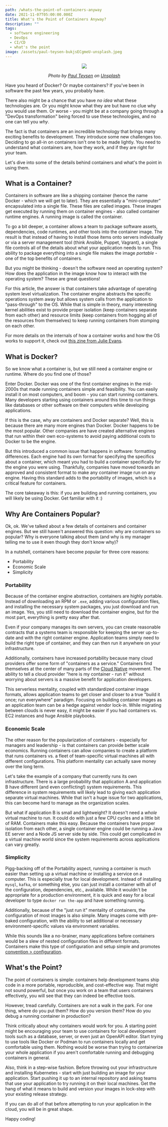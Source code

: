 ```yaml
---
path: /whats-the-point-of-containers-anyway
date: 2021-11-07T05:00:00.000Z
title: What's the Point of Containers Anyway?
description: ""
tags:
  - software engineering
  - DevOps
  - CI/CD
  - what's the point
image: /assets/paul-teysen-bukjsECgmeU-unsplash.jpeg
---
```


<center>

![](../assets/paul-teysen-bukjsECgmeU-unsplash.jpeg)

<i>

Photo by <a href="https://unsplash.com/@hooverpaul55?utm_source=unsplash&utm_medium=referral&utm_content=creditCopyText">Paul Teysen</a> on <a href="https://unsplash.com/s/photos/shipping-container?utm_source=unsplash&utm_medium=referral&utm_content=creditCopyText">Unsplash</a>

</i>
  

</center>

Have you heard of Docker? Or maybe containers? If you've been in software the past few years, you probably have.

There also might be a chance that you have _no idea_ what these technologies are. Or you might know what they are but have no clue why you would use them. Or worse - you might be at a company going through a "DevOps transformation" being forced to use these technologies, and no one can tell you _why_. 

The fact is that containers are an incredible technology that brings many exciting benefits to development. They introduce some new challenges too. Deciding to go all-in on containers isn't one to be made lightly. You need to understand what containers are, how they work, and if they are right for your team.

Let's dive into some of the details behind containers and what's the point in using them.

## What is a Container?

Containers in software are like a shipping container (hence the name Docker - which we will get to later). They are essentially a "mini-computer" encapsulated into a single file. These files are called images. These images get executed by running them on container engines - also called container runtime engines. A running image is called the container.

To go a bit deeper, a container allows a team to package software assets, dependencies, code runtimes, and other tools into the container image. The result is that instead of having to install those items onto servers individually or via a server management tool (think Ansible, Puppet, Vagrant), a single file controls all of the details about what your application needs to run. This ability to package everything into a single file makes the image _portable_ - one of the top benefits of containers. 

But you might be thinking - doesn't the software need an operating system? How does the application in the image know how to interact with the operating system? These are great questions!

For this article, the answer is that containers take advantage of operating system level virtualization. The container engine abstracts the specific operations system away but allows system calls from the application to "pass-through" to the OS. While that is simple in theory, many interesting kernel abilities exist to provide proper isolation (keep containers separate from each other) and resource limits (keep containers from hogging all of the resources from themselves) to keep running containers from stomping on each other.

For more details on the internals of how a container works and how the OS works to support it, check out [this zine from Julie Evans](https://wizardzines.com/zines/containers/).

## What is Docker?

So we know what a container is, but we still need a container engine or runtime. Where do you find one of those? 

Enter Docker. Docker was one of the first container engines in the mid-2000s that made running containers simple and feasibility. You can easily install it on most computers, and boom - you can start running containers. Many developers starting using containers around this time to run things like databases or other software on their computers while developing applications.

If this is the case, why are containers and Docker separate? Well, this is because there are many more engines than Docker. Docker happens to be the most popular. Other companies are have created alternative engines that run within their own eco-systems to avoid paying additional costs to Docker to be the engine.

But this introduced a common issue that happens in software: formatting differences. Each engine had its own format for specifying the specifics about a container, which meant you had to build a container specifically for the engine you were using. Thankfully, companies have moved towards an approved and consistent format to make any container image run on any engine. Having this standard adds to the portability of images, which is a critical feature for containers.

The core takeaway is this: if you are building and running containers, you will likely be using Docker. Get familiar with it :)

## Why Are Containers Popular?

Ok, ok. We've talked about a few details of containers and container engines. But we still haven't answered this question: why are containers so popular? Why is everyone talking about them (and why is my manager telling me to use it even though they don't know why)?

In a nutshell, containers have become popular for three core reasons: 

* Portability
* Economic Scale
* Simplicity

### Portability

Because of the container engine abstraction, containers are highly portable. Instead of downloading an RPM or `.exe`, adding various configuration files, and installing the necessary system packages, you just download and run an image. Yes, you still need to download the container engine, but for the most part, everything is pretty easy after that. 

Even if your company manages its own servers, you can create reasonable contracts that a systems team is responsible for keeping the server up-to-date and with the right container engine. Application teams simply need to build the right type of container, and they can then run it anywhere on your infrastructure.

Additionally, containers have increased portability because many cloud providers offer some form of "containers as a service." Containers find themselves at the center of many parts of the [Cloud Native](https://www.cncf.io/) movement. The ability to tell a cloud provider "here is my container - run it" without worrying about servers is a massive benefit for application developers. 

This serverless mentality, coupled with standardized container image formats, allows application teams to get closer and closer to a true "build it once; run everywhere" paradigm. Focusing on building container images as an application team can be a hedge against vendor lock-in. While migrating between clouds is never easy, it might be easier if you had containers vs. EC2 instances and huge Ansible playbooks.

### Economic Scale

The other reason for the popularization of containers - especially for managers and leadership - is that containers can provide better scale economics. Running containers can allow companies to create a platform that runs containers vs. a fleet of team-specific virtual machines all with different configurations. This platform mentality can actually save money over the long term.

Let's take the example of a company that currently runs its own infrastructure. There is a large probability that application A and application B have different (and even conflicting!) system requirements. This difference in system requirements will likely lead to giving each application separate virtual machines. While that isn't a huge issue for two applications, this can become hard to manage as the organization scales.

But what if application B is small and lightweight? It doesn't need a _whole_ virtual machine to run. It could do with just a few CPU cycles and a little bit of RAM. Containers make this easy. Because the containers have proper isolation from each other, a single container engine could be running a Java EE server and a Node JS server side by side. This could get complicated in a virtual machine world since the system requirements across applications can vary greatly.

### Simplicity

Pigg-backing off of the Portability aspect, running a container is much easier than setting up a virtual machine or installing a service on a computer. This is especially true for local development. Instead of installing `mysql`, `kafka`, or something else, you can just install a container with all of the configuration, dependencies, etc., available. While it wouldn't be appropriate for a production environment, it is quick and easy for a local developer to type `docker run the-app` and have something running.

Additionally, because of the "just run it" mentality of containers, the configuration of most images is also simple. Many images come with pre-baked configuration, with the ability to set additional or necessary environment-specific values via environment variables. 

While this sounds like a no-brainer, many applications before containers would be a slew of nested configuration files in different formats. Containers make this type of configuration and setup simple and promotes [convention > configuration](https://en.wikipedia.org/wiki/Convention_over_configuration).

## What's the Point?

The point of containers is simple: containers help development teams ship code in a more portable, reproducible, and cost-effective way. That might not sound powerful, but once you work on a team that users containers effectively, you will see that they can indeed be effective tools.  

However, tread carefully. Containers are not a walk in the park. For one thing, where do you put them? How do you version them? How do you debug a running container in production? 

Think critically about why containers would work for you. A starting point might be encouraging your team to use containers for local development tools such as a database, server, or even just an OpenAPI editor. Start trying to use tools like Docker or Podman to run containers locally and get comfortable using them. Nothing would be worse than trying to containerize your whole application if you aren't comfortable running and debugging containers in general.

Also, think in a step-wise fashion. Before throwing out your infrastructure and installing Kubernetes - start with just building an image for your application. Start pushing it up to an internal repository and asking teams that use your application to try running it on their local machines. Get the hang of what it means to build and version your images in lock-step with your existing release strategy. 

If you can do all of that before attempting to run your application in the cloud, you will be in great shape.

Happy coding!

